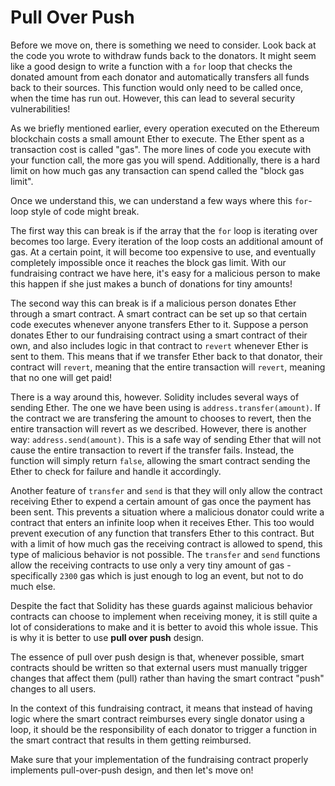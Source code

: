 # Pull Over Push

Before we move on, there is something we need to consider. Look back at the code you wrote to withdraw funds back to the donators. It might seem like a good design to write a function with a `for` loop that checks the donated amount from each donator and automatically transfers all funds back to their sources. This function would only need to be called once, when the time has run out. However, this can lead to several security vulnerabilities!

As we briefly mentioned earlier, every operation executed on the Ethereum blockchain costs a small amount Ether to execute. The Ether spent as a transaction cost is called "gas". The more lines of code you execute with your function call, the more gas you will spend. Additionally, there is a hard limit on how much gas any transaction can spend called the "block gas limit". 

Once we understand this, we can understand a few ways where this `for`-loop style of code might break.

The first way this can break is if the array that the `for` loop is iterating over becomes too large. Every iteration of the loop costs an additional amount of gas. At a certain point, it will become too expensive to use, and eventually completely impossible once it reaches the block gas limit. With our fundraising contract we have here, it's easy for a malicious person to make this happen if she just makes a bunch of donations for tiny amounts! 

The second way this can break is if a malicious person donates Ether through a smart contract. A smart contract can be set up so that certain code executes whenever anyone transfers Ether to it. Suppose a person donates Ether to our fundraising contract using a smart contract of their own, and also includes logic in that contract to `revert` whenever Ether is sent to them. This means that if we transfer Ether back to that donator, their contract will `revert`, meaning that the entire transaction will `revert`, meaning that no one will get paid! 

There is a way around this, however. Solidity includes several ways of sending Ether. The one we have been using is `address.transfer(amount)`. If the contract we are transfering the amount to chooses to revert, then the entire transaction will revert as we described. However, there is another way: `address.send(amount)`. This is a safe way of sending Ether that will not cause the entire transaction to revert if the transfer fails. Instead, the function will simply return `false`, allowing the smart contract sending the Ether to check for failure and handle it accordingly. 

Another feature of `transfer` and `send` is that they will only allow the contract receiving Ether to expend a certain amount of gas once the payment has been sent. This prevents a situation where a malicious donator could write a contract that enters an infinite loop when it receives Ether. This too would prevent execution of any function that transfers Ether to this contract. But with a limit of how much gas the receiving contract is allowed to spend, this type of malicious behavior is not possible. The `transfer` and `send` functions allow the receiving contracts to use only a very tiny amount of gas - specifically `2300` gas which is just enough to log an event, but not to do much else. 

Despite the fact that Solidity has these guards against malicious behavior contracts can choose to implement when receiving money, it is still quite a lot of considerations to make and it is better to avoid this whole issue. This is why it is better to use **pull over push** design. 

The essence of pull over push design is that, whenever possible, smart contracts should be written so that external users must manually trigger changes that affect them (pull) rather than having the smart contract "push" changes to all users.

In the context of this fundraising contract, it means that instead of having logic where the smart contract reimburses every single donator using a loop, it should be the responsibility of each donator to trigger a function in the smart contract that results in them getting reimbursed.

Make sure that your implementation of the fundraising contract properly implements pull-over-push design, and then let's move on! 
